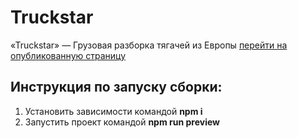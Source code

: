# Truckstar
«Truckstar» — Грузовая разборка тягачей из Европы
[перейти на опубликованную страницу](https://umnyash.github.io/truckstar/dev-site-map.html)
## Инструкция по запуску сборки:
1. Установить зависимости командой __npm i__
2. Запустить проект командой __npm run preview__
